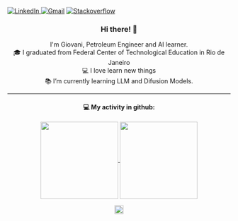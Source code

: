 <a href="https://www.linkedin.com/in/giovani-ferreira-machado/" target="_blank"><img src="https://img.shields.io/badge/LinkedIn-%230077B5.svg?&style=flat-square&logo=linkedin&logoColor=white" alt="LinkedIn">
<a href="mailto:giovani.machado@gmail.com" target="_blank"><img src="https://img.shields.io/badge/Gmail-%23f5050d.svg?&style=flat-square&logo=gmail&logoColor=white" alt="Gmail"></a>
<a href="https://stackoverflow.com/users/9707614/giovani" target="_blank"><img src="https://img.shields.io/badge/Stackoverflow-%23e05c3a.svg?&style=flat-square&logo=Stackoverflow&logoColor=white" alt="Stackoverflow"></a>

<h3 align="center">
  Hi there! 👋
</h3>

<p align="center">
  I'm Giovani, Petroleum Engineer and AI learner. 
  <br>
  🎓 I graduated from Federal Center of Technological Education in Rio de Janeiro
  <br>
  💻 I love learn new things
  <br>
  📚 I’m currently learning LLM and Difusion Models.
  <br>
</p>

<hr>
<h4 align="center">💻 My activity in github:</h2>


<p align=center>
  <a href="https://github.com/anuraghazra/github-readme-stats" title="Go to Source">
    <img height=175 align="center" src="https://github-readme-stats.vercel.app/api?username=giovanimachado&show_icons=true&theme=gotham">
  </a>
  <a href="https://github.com/anuraghazra/github-readme-stats">
  <img height=175 align="center" src="https://github-readme-stats.vercel.app/api/top-langs/?username=giovanimachado&hide=c%23,powershell,java&title_color=2aa889&text_color=99d1ce&icon_color=2bbc8a&bg_color=0c1014&langs_count=8&layout=compact" />
  </a>
</p>

<p align=center>
  <a href="https://github.com/antonkomarev/github-profile-views-counter" title="Go to Source">
      <img height=20 align="center" src="https://komarev.com/ghpvc/?username=giovanimachado">
  </a>
</p>
<!--
**giovanimachado/giovanimachado** is a ✨ _special_ ✨ repository because its `README.md` (this file) appears on your GitHub profile.

<br>
<img align="center" src="https://visitor-badge.laobi.icu/badge?page_id=giovanimachado">
<br>

Here are some ideas to get you started:

- 🔭 I’m currently working on ...
- 🌱 I’m currently learning ...
- 👯 I’m looking to collaborate on ...
- 🤔 I’m looking for help with ...
- 💬 Ask me about ...
- 📫 How to reach me: ...
- 😄 Pronouns: ...
- ⚡ Fun fact: ...


<hr>
<h4 align="center">🌱 I’m currently learning::</h2>

- Tensorflow;
- Docker;
- AWS;
- TypeScript

-->
